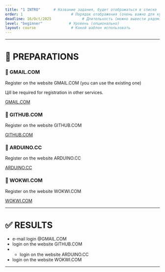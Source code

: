 ```yaml
---
title: "1 INTRO"      # Название задания, будет отображаться в списке
order: 1                      # Порядок отображения (очень важно для курса)
deadline: 16/Oct/2025              # Длительность (можно вывести рядом)
level: "beginner"            # Уровень (опционально)
layout: course                # Какой шаблон использовать
---
```



---

# 📅 PREPARATIONS



<div class="card">
  <h3>🔑 GMAIL.COM</h3>
  <p>Register on the website GMAIL.COM (you can use the existing one)</p>
  <p>Цill be required for registration in other services.</p>
   <a href="https://mail.google.com/" class="button" target="_blank" rel="noopener noreferrer">GMAIL.COM</a>
</div>

<div class="card">
  <h3>🔑 GITHUB.COM</h3>
  <p>Register on the website GITHUB.COM</p>
  <a href="https://github.com/" class="button" target="_blank" rel="noopener noreferrer">GITHUB.COM</a>
</div>

<div class="card">
  <h3>🔑 ARDUINO.CC</h3>
  <p>Register on the website ARDUINO.CC</p>
  <a href="https://login.arduino.cc/login?" class="button" target="_blank" rel="noopener noreferrer">ARDUINO.CC</a>
</div>

<div class="card">
  <h3>🔑 WOKWI.COM</h3>
  <p>Register on the website WOKWI.COM</p>
  <a href="https://wokwi.com/" class="button" target="_blank" rel="noopener noreferrer">WOKWI.COM</a>
</div>

---

# ✅ RESULTS
- e-mail login @GMAIL.COM  
- login on the website GITHUB.COM
- - login on the website ARDUINO.CC
- login on the website WOKWI.COM
  
---
